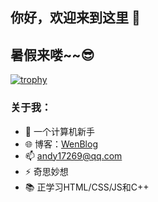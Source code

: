 ## 你好，欢迎来到这里 👋
## 暑假来喽~~😎
[![trophy](https://github-profile-trophy.vercel.app/?username=andy17269)](https://github.com/ryo-ma/github-profile-trophy)

### 关于我：
- 🤔 一个计算机新手
- 🌐 博客：<a href="https://wenlei.club">WenBlog</a>
- 📫 andy17269@qq.com
- ⚡ 奇思妙想
- 📚 正学习HTML/CSS/JS和C++
